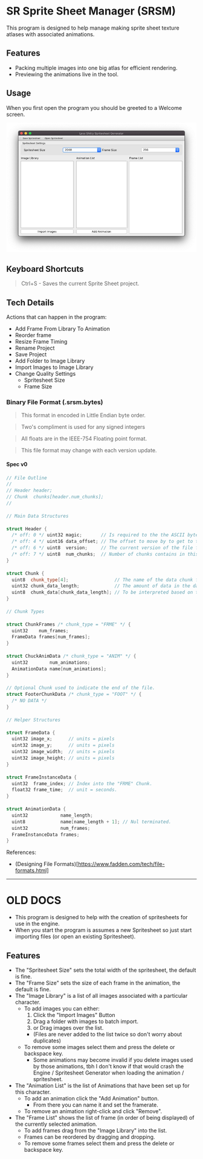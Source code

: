 # SR Sprite Sheet Manager (SRSM)

This program is designed to help manage making sprite sheet texture atlases with associated animations.

## Features
- Packing multiple images into one big atlas for efficient rendering. 
- Previewing the animations live in the tool.


## Usage

When you first open the program you should be greeted to a Welcome screen.


![Screenshot of Main Window](sg_screenshot.png)

## Keyboard Shortcuts

> Ctrl+S - Saves the current Sprite Sheet project.

## Tech Details

Actions that can happen in the program:

- Add Frame From Library To Animation
- Reorder frame
- Resize Frame Timing
- Rename Project
- Save Project
- Add Folder to Image Library
- Import Images to Image Library
- Change Quality Settings
  - Spritesheet Size
  - Frame Size

### Binary File Format (.srsm.bytes)

> This format in encoded in Little Endian byte order.

> Two's compliment is used for any signed integers

> All floats are in the IEEE-754 Floating point format.

> This file format may change with each version update.

#### Spec v0

```cpp
// File Outline
//
// Header header;
// Chunk  chunks[header.num_chunks];
//

// Main Data Structures

struct Header {
  /* off: 0 */ uint32 magic;       // Is required to the the ASCII bytes "SRSM".
  /* off: 4 */ uint16 data_offset; // The offset to move by to get to the data.
  /* off: 6 */ uint8  version;     // The current version of the file format. (must be 0)
  /* off: 7 */ uint8  num_chunks;  // Number of chunks contains in this file.
}

struct Chunk {
  uint8  chunk_type[4];                 // The name of the data chunk for identifying for to read it.
  uint32 chunk_data_length;             // The amount of data in the data field.
  uint8  chunk_data[chunk_data_length]; // To be interpreted based on the 'chunk_type'.
}

// Chunk Types

struct ChunkFrames /* chunk_type = "FRME" */ {
  uint32    num_frames;
  FrameData frames[num_frames];
}

struct ChuckAnimData /* chunk_type = "ANIM" */ {
  uint32        num_animations;
  AnimationData name[num_animations];
}

// Optional Chunk used to indicate the end of the file.
struct FooterChunkData /* chunk_type = "FOOT" */ {
  /* NO DATA */
}

// Helper Structures

struct FrameData {
  uint32 image_x;      // units = pixels
  uint32 image_y;      // units = pixels
  uint32 image_width;  // units = pixels
  uint32 image_height; // units = pixels
}

struct FrameInstanceData {
  uint32  frame_index; // Index into the "FRME" Chunk.
  float32 frame_time;  // unit = seconds.
}

struct AnimationData {
  uint32            name_length;
  uint8             name[name_length + 1]; // Nul terminated.
  uint32            num_frames;
  FrameInstanceData frames;
}
```

References:
  - (Designing File Formats)[https://www.fadden.com/tech/file-formats.html]

--- 

# OLD DOCS
* This program is designed to help with the creation of spritesheets for use in the engine.
* When you start the program is assumes a new Spritesheet so just start importing files (or open an existing Spritesheet).

## Features
* The "Spritesheet Size" sets the total width of the spritesheet, the default is fine.
* The "Frame Size" sets the size of each frame in the animation, the default is fine.
* The "Image Library" is a list of all images associated with a particular character.
  - To add images you can either:
    1) Click the "Import Images" Button
    2) Drag a folder with images to batch import.
    3) or Drag images over the list. 
    - (Files are never added to the list twice so don't worry about duplicates)
  - To remove some images select them and press the delete or backspace key.
    - Some animations may become invalid if you delete images used by those animations, tbh I don't know if that would crash the Engine / Spritesheet Generator when loading the animation / spritesheet.
* The "Animation List" is the list of Animations that have been set up for this character.
  - To add an animation click the "Add Animation" button.
    - From there you can name it and set the framerate.
  - To remove an animation right-click and click "Remove".
* The "Frame List" shows the list of frame (in order of being displayed) of the currently selected animation.
  - To add frames drag from the "Image Library" into the list.
  - Frames can be reordered by dragging and dropping.
  - To remove some frames select them and press the delete or backspace key.
